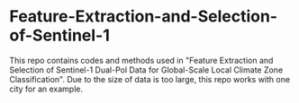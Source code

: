 # Feature-Extraction-and-Selection-of-Sentinel-1
This repo contains codes and methods used in "Feature Extraction and Selection of Sentinel-1 Dual-Pol Data for Global-Scale Local Climate Zone Classification". Due to the size of data is too large, this repo works with one city for an example.

